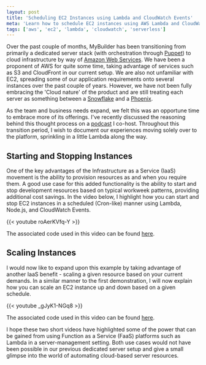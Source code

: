 ```yaml
---
layout: post
title: 'Scheduling EC2 Instances using Lambda and CloudWatch Events'
meta: 'Learn how to schedule EC2 instances using AWS Lambda and CloudWatch Events to optimise costs and automate server management.'
tags: ['aws', 'ec2', 'lambda', 'cloudwatch', 'serverless']
---
```


Over the past couple of months, MyBuilder has been transitioning from primarily a dedicated server stack (with orchestration through [Puppet](https://puppet.com/)) to cloud infrastructure by way of [Amazon Web Services](https://aws.amazon.com/).
We have been a proponent of AWS for quite some time, taking advantage of services such as S3 and CloudFront in our current setup.
We are also not unfamiliar with EC2, spreading some of our application requirements onto several instances over the past couple of years.
However, we have not been fully embracing the 'Cloud nature' of the product and are still treating each server as something between a [Snowflake](https://martinfowler.com/bliki/SnowflakeServer.html) and a [Phoenix](https://martinfowler.com/bliki/PhoenixServer.html).

<!--more-->

As the team and business needs expand, we felt this was an opportune time to embrace more of its offerings.
I've recently discussed the reasoning behind this thought process on a [podcast](https://threedevsandamaybe.com/lets-aws-everything/) I co-host.
Throughout this transition period, I wish to document our experiences moving solely over to the platform, sprinkling in a little Lambda along the way.

## Starting and Stopping Instances

One of the key advantages of the Infrastructure as a Service (IaaS) movement is the ability to provision resources as and when you require them.
A good use case for this added functionality is the ability to start and stop development resources based on typical workweek patterns, providing additional cost savings.
In the video below, I highlight how you can start and stop EC2 instances in a scheduled (Cron-like) manner using Lambda, Node.js, and CloudWatch Events.

{{< youtube roAerKVfq-Y >}}

The associated code used in this video can be found [here](https://gist.github.com/eddmann/a9e404eb62056f77610f752606a2e504).

## Scaling Instances

I would now like to expand upon this example by taking advantage of another IaaS benefit - scaling a given resource based on your current demands.
In a similar manner to the first demonstration, I will now explain how you can scale an EC2 instance up and down based on a given schedule.

{{< youtube _gJyK1-NGq8 >}}

The associated code used in this video can be found [here](https://gist.github.com/eddmann/ce2c65e4000d07c421ad266d449550ab).

I hope these two short videos have highlighted some of the power that can be gained from using Function as a Service (FaaS) platforms such as Lambda in a server-management setting.
Both use cases would not have been possible in our previous dedicated server setup and give a small glimpse into the world of automating cloud-based server resources.
